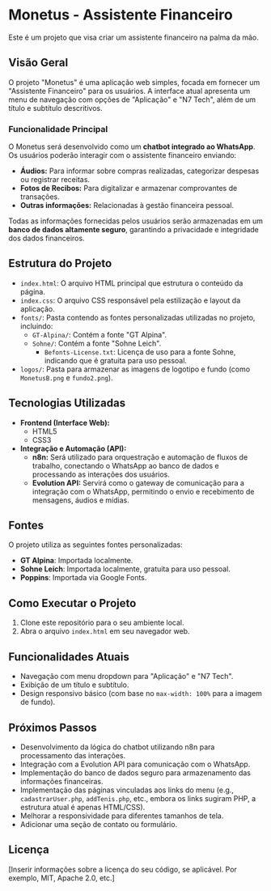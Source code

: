 # Monetus - Assistente Financeiro

Este é um projeto que visa criar um assistente financeiro na palma da mão.

## Visão Geral

O projeto "Monetus" é uma aplicação web simples, focada em fornecer um "Assistente Financeiro" para os usuários. A interface atual apresenta um menu de navegação com opções de "Aplicação" e "N7 Tech", além de um título e subtítulo descritivos.

### Funcionalidade Principal

O Monetus será desenvolvido como um **chatbot integrado ao WhatsApp**. Os usuários poderão interagir com o assistente financeiro enviando:

* **Áudios:** Para informar sobre compras realizadas, categorizar despesas ou registrar receitas.
* **Fotos de Recibos:** Para digitalizar e armazenar comprovantes de transações.
* **Outras informações:** Relacionadas à gestão financeira pessoal.

Todas as informações fornecidas pelos usuários serão armazenadas em um **banco de dados altamente seguro**, garantindo a privacidade e integridade dos dados financeiros.

## Estrutura do Projeto

* `index.html`: O arquivo HTML principal que estrutura o conteúdo da página.
* `index.css`: O arquivo CSS responsável pela estilização e layout da aplicação.
* `fonts/`: Pasta contendo as fontes personalizadas utilizadas no projeto, incluindo:
    * `GT-Alpina/`: Contém a fonte "GT Alpina".
    * `Sohne/`: Contém a fonte "Sohne Leich".
        * `Befonts-License.txt`: Licença de uso para a fonte Sohne, indicando que é gratuita para uso pessoal.
* `logos/`: Pasta para armazenar as imagens de logotipo e fundo (como `MonetusB.png` e `fundo2.png`).

## Tecnologias Utilizadas

* **Frontend (Interface Web):**
    * HTML5
    * CSS3
* **Integração e Automação (API):**
    * **n8n:** Será utilizado para orquestração e automação de fluxos de trabalho, conectando o WhatsApp ao banco de dados e processando as interações dos usuários.
    * **Evolution API:** Servirá como o gateway de comunicação para a integração com o WhatsApp, permitindo o envio e recebimento de mensagens, áudios e mídias.

## Fontes

O projeto utiliza as seguintes fontes personalizadas:

* **GT Alpina**: Importada localmente.
* **Sohne Leich**: Importada localmente, gratuita para uso pessoal.
* **Poppins**: Importada via Google Fonts.

## Como Executar o Projeto

1.  Clone este repositório para o seu ambiente local.
2.  Abra o arquivo `index.html` em seu navegador web.

## Funcionalidades Atuais

* Navegação com menu dropdown para "Aplicação" e "N7 Tech".
* Exibição de um título e subtítulo.
* Design responsivo básico (com base no `max-width: 100%` para a imagem de fundo).

## Próximos Passos

* Desenvolvimento da lógica do chatbot utilizando n8n para processamento das interações.
* Integração com a Evolution API para comunicação com o WhatsApp.
* Implementação do banco de dados seguro para armazenamento das informações financeiras.
* Implementação das páginas vinculadas aos links do menu (e.g., `cadastrarUser.php`, `addTenis.php`, etc., embora os links sugiram PHP, a estrutura atual é apenas HTML/CSS).
* Melhorar a responsividade para diferentes tamanhos de tela.
* Adicionar uma seção de contato ou formulário.

## Licença

[Inserir informações sobre a licença do seu código, se aplicável. Por exemplo, MIT, Apache 2.0, etc.]
